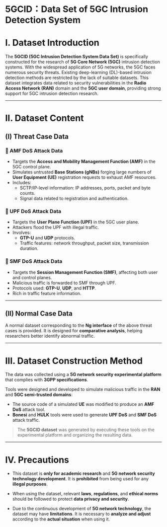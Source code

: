 # 5GCID：Data Set of 5GC Intrusion Detection System
# I. Dataset Introduction

The **5GCID (5GC Intrusion Detection System Data Set)** is specifically constructed for the research of **5G Core Network (5GC)** intrusion detection systems. With the widespread application of 5G networks, the 5GC faces numerous security threats. Existing deep-learning (DL)-based intrusion detection methods are restricted by the lack of suitable datasets. This dataset integrates data related to security vulnerabilities in the **Radio Access Network (RAN)** domain and the **5GC user domain**, providing strong support for 5GC intrusion detection research.

---

#  II. Dataset Content

## (I) Threat Case Data

### 🛑 AMF DoS Attack Data

- Targets the **Access and Mobility Management Function (AMF)** in the 5GC control plane.
- Simulates untrusted **Base Stations (gNBs)** forging large numbers of **User Equipment (UE)** registration requests to exhaust AMF resources.
- Includes:
  - SCTP/IP-level information: IP addresses, ports, packet and byte counts.
  - Signal data related to registration and authentication.

### 🛑 UPF DoS Attack Data

- Targets the **User Plane Function (UPF)** in the 5GC user plane.
- Attackers flood the UPF with illegal traffic.
- Involves:
  - **GTP-U** and **UDP** protocols.
  - Traffic features: network throughput, packet size, transmission duration.

### 🛑 SMF DoS Attack Data

- Targets the **Session Management Function (SMF)**, affecting both user and control planes.
- Malicious traffic is forwarded to SMF through UPF.
- Protocols used: **GTP-U**, **UDP**, and **HTTP**.
- Rich in traffic feature information.

---

## (II) Normal Case Data

A normal dataset corresponding to the **Ng interface** of the above threat cases is provided. It is designed for **comparative analysis**, helping researchers better identify abnormal traffic.

---

#  III. Dataset Construction Method

The data was collected using a **5G network security experimental platform** that complies with **3GPP specifications**.

Tools were designed and developed to simulate malicious traffic in the **RAN** and **5GC semi-trusted domains**:

- The source code of a simulated **UE** was modified to produce an **AMF DoS** attack tool.
- **Bonesi** and **HULK** tools were used to generate **UPF DoS** and **SMF DoS** attack traffic.

> The **5GCID dataset** was generated by executing these tools on the experimental platform and organizing the resulting data.
---

#  IV. Precautions

- This dataset is **only for academic research** and **5G network security technology development**. It is **prohibited** from being used for any **illegal purposes**.

- When using the dataset, relevant **laws**, **regulations**, and **ethical norms** should be followed to protect **data privacy and security**.

- Due to the continuous development of **5G network technology**, the dataset may have **limitations**.  It is necessary to **analyze and adjust** according to the **actual situation** when using it.



